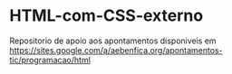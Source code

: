 # HTML-com-CSS-externo
Repositorio de apoio aos apontamentos disponiveis em
https://sites.google.com/a/aebenfica.org/apontamentos-tic/programacao/html
